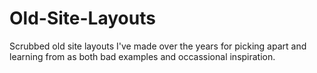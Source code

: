 # Old-Site-Layouts
Scrubbed old site layouts I've made over the years for picking apart and learning from as both bad examples and occassional inspiration.
